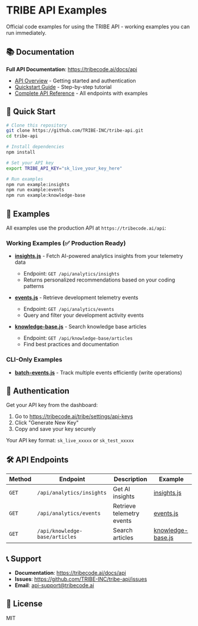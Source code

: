 # TRIBE API Examples

Official code examples for using the TRIBE API - working examples you can run immediately.

## 📚 Documentation

**Full API Documentation**: https://tribecode.ai/docs/api

- [API Overview](https://tribecode.ai/docs/api) - Getting started and authentication
- [Quickstart Guide](https://tribecode.ai/docs/api/quickstart) - Step-by-step tutorial
- [Complete API Reference](https://tribecode.ai/docs/api/reference) - All endpoints with examples

## 🚀 Quick Start

```bash
# Clone this repository
git clone https://github.com/TRIBE-INC/tribe-api.git
cd tribe-api

# Install dependencies
npm install

# Set your API key
export TRIBE_API_KEY="sk_live_your_key_here"

# Run examples
npm run example:insights
npm run example:events
npm run example:knowledge-base
```

## 📖 Examples

All examples use the production API at `https://tribecode.ai/api`:

### Working Examples (✅ Production Ready)

- **[insights.js](./examples/insights.js)** - Fetch AI-powered analytics insights from your telemetry data
  - Endpoint: `GET /api/analytics/insights`
  - Returns personalized recommendations based on your coding patterns

- **[events.js](./examples/events.js)** - Retrieve development telemetry events
  - Endpoint: `GET /api/analytics/events`
  - Query and filter your development activity events

- **[knowledge-base.js](./examples/knowledge-base.js)** - Search knowledge base articles
  - Endpoint: `GET /api/knowledge-base/articles`
  - Find best practices and documentation

### CLI-Only Examples

- **[batch-events.js](./examples/batch-events.js)** - Track multiple events efficiently (write operations)

## 🔑 Authentication

Get your API key from the dashboard:

1. Go to https://tribecode.ai/tribe/settings/api-keys
2. Click "Generate New Key"
3. Copy and save your key securely

Your API key format: `sk_live_xxxxx` or `sk_test_xxxxx`

## 🛠️ API Endpoints

| Method | Endpoint | Description | Example |
|--------|----------|-------------|---------|
| `GET` | `/api/analytics/insights` | Get AI insights | [insights.js](./examples/insights.js) |
| `GET` | `/api/analytics/events` | Retrieve telemetry events | [events.js](./examples/events.js) |
| `GET` | `/api/knowledge-base/articles` | Search articles | [knowledge-base.js](./examples/knowledge-base.js) |

## 📞 Support

- **Documentation**: https://tribecode.ai/docs/api
- **Issues**: https://github.com/TRIBE-INC/tribe-api/issues
- **Email**: api-support@tribecode.ai

## 📝 License

MIT
